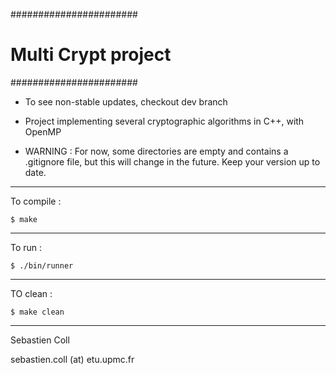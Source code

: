 #######################
# Multi Crypt project #
#######################

* To see non-stable updates, checkout dev branch

* Project implementing several cryptographic algorithms in C++, with OpenMP

* WARNING : For now, some directories are empty and contains a .gitignore file, but this will change in the future. Keep your version up to date.

***********************
To compile :

	$ make
	
***********************
To run :

	$ ./bin/runner
	
***********************
TO clean :

	$ make clean

***********************

Sebastien Coll

sebastien.coll (at) etu.upmc.fr

